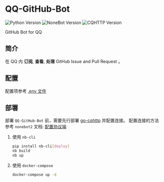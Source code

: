 <!--
 * @Author         : yanyongyu
 * @Date           : 2020-09-10 17:11:45
 * @LastEditors    : yanyongyu
 * @LastEditTime   : 2020-09-10 17:28:03
 * @Description    : README
 * @GitHub         : https://github.com/yanyongyu
-->

# QQ-GitHub-Bot

![Python Version](https://img.shields.io/badge/python-3.7+-blue.svg)
![NoneBot Version](https://img.shields.io/badge/nonebot-2+-red.svg)
![CQHTTP Version](https://img.shields.io/badge/cqhttp-11+-black.svg)

GitHub Bot for QQ

## 简介

在 QQ 内 **订阅**, **查看**, **处理** GitHub Issue and Pull Request 。

## 配置

配置项参考 [.env 文件](./.env)

## 部署

部署 `QQ-GitHub-Bot` 前，需要先行部署 [go-cqhttp](https://github.com/Mrs4s/go-cqhttp) 并配置连接。
配置连接的方法参考 `nonebot2` 文档: [配置协议端](https://v2.nonebot.dev/guide/cqhttp-guide.html#%E9%85%8D%E7%BD%AE-cqhttp-%E5%8D%8F%E8%AE%AE%E7%AB%AF-%E4%BB%A5-qq-%E4%B8%BA%E4%BE%8B)

1. 使用 `nb-cli`

   ```bash
   pip install nb-cli[deploy]
   nb build
   nb up
   ```

2. 使用 `docker-compose`

   ```bash
   docker-compose up -d
   ```
